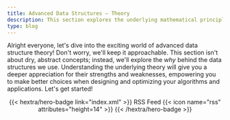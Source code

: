 ```yaml
---
title: Advanced Data Structures – Theory
description: This section explores the underlying mathematical principles and logical structures that govern the efficiency and capabilities of advanced data structures.
type: blog
---
```


Alright everyone, let's dive into the exciting world of advanced data structure theory!  Don't worry, we'll keep it approachable.  This section isn't about dry, abstract concepts; instead, we'll explore the *why* behind the data structures we use. Understanding the underlying theory will give you a deeper appreciation for their strengths and weaknesses, empowering you to make better choices when designing and optimizing your algorithms and applications. Let's get started!

<div style="text-align: center; margin-top: 1em;">
{{< hextra/hero-badge link="index.xml" >}}
  <span>RSS Feed</span>
  {{< icon name="rss" attributes="height=14" >}}
{{< /hextra/hero-badge >}}
</div>
